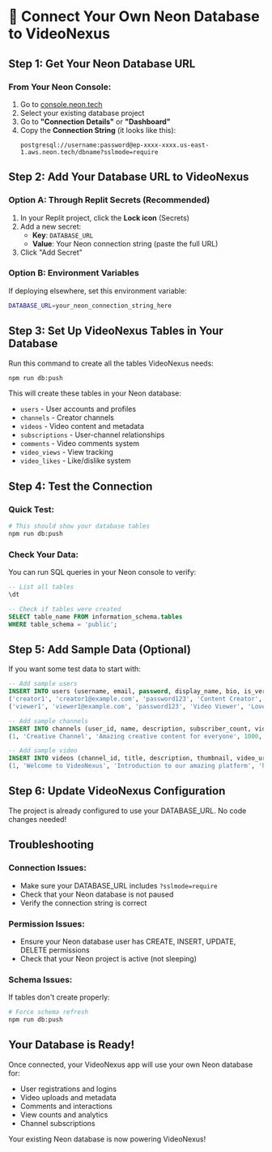 # 🔗 Connect Your Own Neon Database to VideoNexus

## Step 1: Get Your Neon Database URL

### From Your Neon Console:
1. Go to [console.neon.tech](https://console.neon.tech)
2. Select your existing database project
3. Go to **"Connection Details"** or **"Dashboard"**
4. Copy the **Connection String** (it looks like this):
   ```
   postgresql://username:password@ep-xxxx-xxxx.us-east-1.aws.neon.tech/dbname?sslmode=require
   ```

## Step 2: Add Your Database URL to VideoNexus

### Option A: Through Replit Secrets (Recommended)
1. In your Replit project, click the **Lock icon** (Secrets)
2. Add a new secret:
   - **Key**: `DATABASE_URL`
   - **Value**: Your Neon connection string (paste the full URL)
3. Click "Add Secret"

### Option B: Environment Variables
If deploying elsewhere, set this environment variable:
```bash
DATABASE_URL=your_neon_connection_string_here
```

## Step 3: Set Up VideoNexus Tables in Your Database

Run this command to create all the tables VideoNexus needs:

```bash
npm run db:push
```

This will create these tables in your Neon database:
- `users` - User accounts and profiles
- `channels` - Creator channels
- `videos` - Video content and metadata
- `subscriptions` - User-channel relationships
- `comments` - Video comments system
- `video_views` - View tracking
- `video_likes` - Like/dislike system

## Step 4: Test the Connection

### Quick Test:
```bash
# This should show your database tables
npm run db:push
```

### Check Your Data:
You can run SQL queries in your Neon console to verify:
```sql
-- List all tables
\dt

-- Check if tables were created
SELECT table_name FROM information_schema.tables 
WHERE table_schema = 'public';
```

## Step 5: Add Sample Data (Optional)

If you want some test data to start with:

```sql
-- Add sample users
INSERT INTO users (username, email, password, display_name, bio, is_verified, subscriber_count) VALUES 
('creator1', 'creator1@example.com', 'password123', 'Content Creator', 'Making awesome videos!', false, 1000),
('viewer1', 'viewer1@example.com', 'password123', 'Video Viewer', 'Love watching great content', false, 0);

-- Add sample channels
INSERT INTO channels (user_id, name, description, subscriber_count, video_count) VALUES 
(1, 'Creative Channel', 'Amazing creative content for everyone', 1000, 5);

-- Add sample video
INSERT INTO videos (channel_id, title, description, thumbnail, video_url, duration, view_count, like_count, category) VALUES 
(1, 'Welcome to VideoNexus', 'Introduction to our amazing platform', 'https://example.com/thumb.jpg', 'https://example.com/video.mp4', 300, 2500, 150, 'Education');
```

## Step 6: Update VideoNexus Configuration

The project is already configured to use your DATABASE_URL. No code changes needed!

## Troubleshooting

### Connection Issues:
- Make sure your DATABASE_URL includes `?sslmode=require`
- Check that your Neon database is not paused
- Verify the connection string is correct

### Permission Issues:
- Ensure your Neon database user has CREATE, INSERT, UPDATE, DELETE permissions
- Check that your Neon project is active (not sleeping)

### Schema Issues:
If tables don't create properly:
```bash
# Force schema refresh
npm run db:push
```

## Your Database is Ready!

Once connected, your VideoNexus app will use your own Neon database for:
- User registrations and logins
- Video uploads and metadata
- Comments and interactions
- View counts and analytics
- Channel subscriptions

Your existing Neon database is now powering VideoNexus!